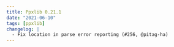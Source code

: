 ```yaml
---
title: Ppxlib 0.21.1
date: "2021-06-10"
tags: [ppxlib]
changelog: |
  - Fix location in parse error reporting (#256, @pitag-ha)
---
```


